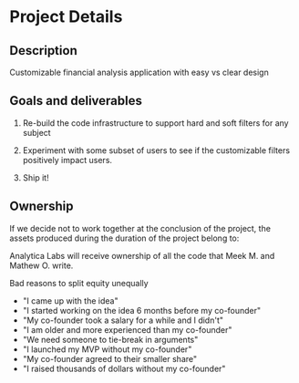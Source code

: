 # Project Details

## Description

Customizable financial analysis application with easy vs clear design

## Goals and deliverables

1. Re-build the code infrastructure to support hard and soft filters for any subject

2. Experiment with some subset of users to see if the customizable filters positively impact users.

3. Ship it!

## Ownership

If we decide not to work together at the conclusion of the project, the assets
produced during the duration of the project belong to:

Analytica Labs will receive ownership of all the code that Meek M. and Mathew O. write.

Bad reasons to split equity unequally

- "I came up with the idea"
- "I started working on the idea 6 months before my co-founder"
- "My co-founder took a salary for a while and I didn't"
- "I am older and more experienced than my co-founder"
- "We need someone to tie-break in arguments"
- "I launched my MVP without my co-founder"
- "My co-founder agreed to their smaller share"
- "I raised thousands of dollars without my co-founder"
